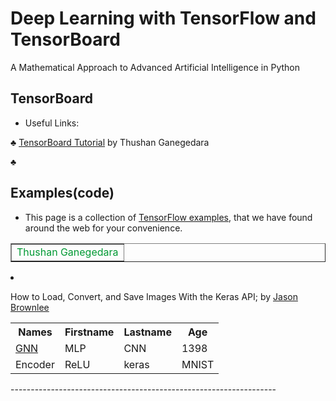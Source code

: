 # Deep Learning with TensorFlow and TensorBoard
A Mathematical Approach to Advanced  Artificial Intelligence in Python
## TensorBoard
- Useful Links:

&clubs; <a href="https://www.datacamp.com/community/tutorials/tensorboard-tutorial">TensorBoard Tutorial</a> by Thushan Ganegedara
<table border="1" style="color : #009933">
  
&clubs;
## Examples(code)
- This page is a collection of <a href="https://databricks.com/tensorflow/examples">TensorFlow examples</a>, that we have found around the web for your convenience.


  <tr>
    <td>
      Thushan Ganegedara
    </td>
  </tr>
  </table>
  


- How to Load, Convert, and Save Images With the Keras API; by <a href="https://machinelearningmastery.com/how-to-load-convert-and-save-images-with-the-keras-api/"> Jason Brownlee </a>


<table style="width:100%">
  <tr>
    <th>Names</th>
    <th>Firstname</th>
    <th>Lastname</th> 
    <th>Age</th>
  </tr>
  <tr>
    <td><a href="https://arxiv.org/pdf/1812.08434.pdf" > GNN </a></td>
    <td>MLP</td> 
    <td>CNN</td>
    <td>1398</td>
  </tr>
  <tr>
    <td>Encoder</td>
    <td>ReLU</td> 
    <td>keras</td>
     <td>MNIST</td>
  </tr>
</table>
------------------------------------------------------------------
